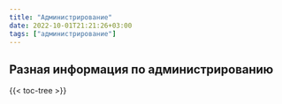 ```yaml
---
title: "Администрирование"
date: 2022-10-01T21:21:26+03:00
tags: ["администрирование"]
---
```


## Разная информация по администрированию

{{< toc-tree >}}
